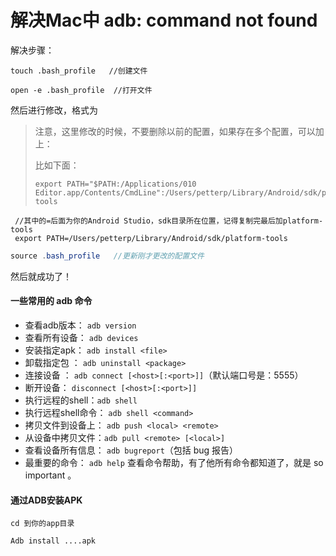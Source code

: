 # 解决Mac中 adb: command not found



解决步骤：

```
touch .bash_profile   //创建文件
```

```
open -e .bash_profile  //打开文件
```

然后进行修改，格式为

> 注意，这里修改的时候，不要删除以前的配置，如果存在多个配置，可以加上：
>
> 比如下面：
>
> ```
> export PATH="$PATH:/Applications/010 Editor.app/Contents/CmdLine":/Users/petterp/Library/Android/sdk/platform-tools
> ```

```
 //其中的=后面为你的Android Studio，sdk目录所在位置，记得复制完最后加platform-tools
 export PATH=/Users/petterp/Library/Android/sdk/platform-tools
```

```java
source .bash_profile   //更新刚才更改的配置文件
```



然后就成功了！

#### 一些常用的 adb 命令

- 查看adb版本： `adb version`
- 查看所有设备： `adb devices`
- 安装指定apk：  `adb install <file>`
- 卸载指定包 ： `adb uninstall <package>`
- 连接设备 ：  `adb connect [<host>[:<port>]]`（默认端口号是：5555）
- 断开设备：  `disconnect [<host>[:<port>]]`
- 执行远程的shell：`adb shell`
- 执行远程shell命令： `adb shell <command>`
- 拷贝文件到设备上： `adb push <local> <remote>`
- 从设备中拷贝文件：`adb pull <remote> [<local>]`
- 查看设备所有信息： `adb bugreport`（包括 bug 报告）
- 最重要的命令：  `adb help` 查看命令帮助，有了他所有命令都知道了，就是 so important 。





#### 通过ADB安装APK

```
cd 到你的app目录
```

```
Adb install ....apk
```





